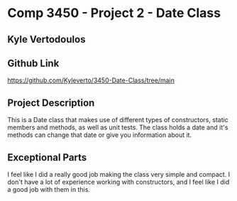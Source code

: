 # Comp 3450 - Project 2 - Date Class
## Kyle Vertodoulos

## Github Link
https://github.com/Kyleverto/3450-Date-Class/tree/main

## Project Description
This is a Date class that makes use of different types of constructors, static members and methods, as well as unit tests. The class holds a date and it's methods can change that date or give you information about it.

## Exceptional Parts
I feel like I did a really good job making the class very simple and compact. I don't have a lot of experience working with constructors, and I feel like I did a good job with them in this.
